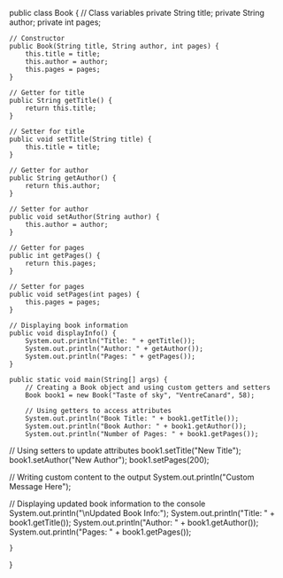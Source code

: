 public class Book {
    // Class variables
    private String title;
    private String author;
    private int pages;

    // Constructor
    public Book(String title, String author, int pages) {
        this.title = title;
        this.author = author;
        this.pages = pages;
    }

    // Getter for title
    public String getTitle() {
        return this.title;
    }

    // Setter for title
    public void setTitle(String title) {
        this.title = title;
    }

    // Getter for author
    public String getAuthor() {
        return this.author;
    }

    // Setter for author
    public void setAuthor(String author) {
        this.author = author;
    }

    // Getter for pages
    public int getPages() {
        return this.pages;
    }

    // Setter for pages
    public void setPages(int pages) {
        this.pages = pages;
    }

    // Displaying book information
    public void displayInfo() {
        System.out.println("Title: " + getTitle());
        System.out.println("Author: " + getAuthor());
        System.out.println("Pages: " + getPages());
    }

    public static void main(String[] args) {
        // Creating a Book object and using custom getters and setters
        Book book1 = new Book("Taste of sky", "VentreCanard", 58);

        // Using getters to access attributes
        System.out.println("Book Title: " + book1.getTitle());
        System.out.println("Book Author: " + book1.getAuthor());
        System.out.println("Number of Pages: " + book1.getPages());

// Using setters to update attributes
book1.setTitle("New Title");
book1.setAuthor("New Author");
book1.setPages(200);

// Writing custom content to the output
System.out.println("Custom Message Here");

// Displaying updated book information to the console
System.out.println("\nUpdated Book Info:");
System.out.println("Title: " + book1.getTitle());
System.out.println("Author: " + book1.getAuthor());
System.out.println("Pages: " + book1.getPages());

    }
}
